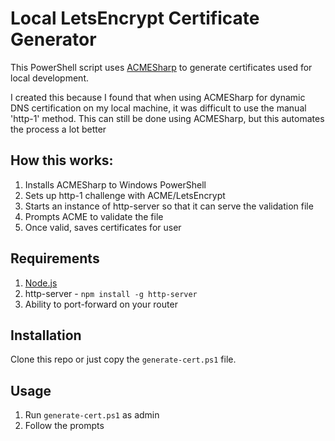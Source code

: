 # Local LetsEncrypt Certificate Generator

This PowerShell script uses [ACMESharp](https://github.com/ebekker/ACMESharp) to generate certificates used for local development.

I created this because I found that when using ACMESharp for dynamic DNS certification on my local machine, it was difficult to use the manual 'http-1' method. This can still be done using ACMESharp, but this automates the process a lot better

## How this works:

1. Installs ACMESharp to Windows PowerShell
2. Sets up http-1 challenge with ACME/LetsEncrypt
3. Starts an instance of http-server so that it can serve the validation file
4. Prompts ACME to validate the file
5. Once valid, saves certificates for user

## Requirements

1. [Node.js](https://nodejs.org)
2. http-server - `npm install -g http-server`
3. Ability to port-forward on your router

## Installation

Clone this repo or just copy the `generate-cert.ps1` file.

## Usage

1. Run `generate-cert.ps1` as admin
2. Follow the prompts